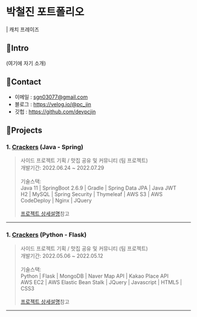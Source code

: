 # 박철진 포트폴리오
| 캐치 프레이즈

## 📌Intro
(여기에 자기 소개)

## 📌Contact
- 이메일 : sgn03077@gmail.com
- 블로그 : https://velog.io/@pc_jin
- 깃헙 : https://github.com/devpcjin

## 📌Projects
### 1. [Crackers](https://crackers.life) (Java - Spring)
> 사이드 프로젝트 기획 / 맛집 공유 및 커뮤니티 (팀 프로젝트)</br>
개발기간: 2022.06.24 ~ 2022.07.29</br></br>
기술스택:</br>
Java 11 | SpringBoot 2.6.9 | Gradle | Spring Data JPA | Java JWT </br>
H2 | MySQL | Spring Security | Thymeleaf | AWS S3 | AWS CodeDeploy | Nginx | JQuery</br></br>
[프로젝트 상세설명]()참고
---
### 1. [Crackers]() (Python - Flask)
> 사이드 프로젝트 기획 / 맛집 공유 및 커뮤니티 (팀 프로젝트)</br>
개발기간: 2022.05.06 ~ 2022.05.12</br></br>
기술스택:</br>
Python | Flask | MongoDB | Naver Map API | Kakao Place API </br>
AWS EC2 | AWS Elastic Bean Stalk | JQuery | Javascript | HTML5 | CSS3 </br></br>
[프로젝트 상세설명]()참고
---
